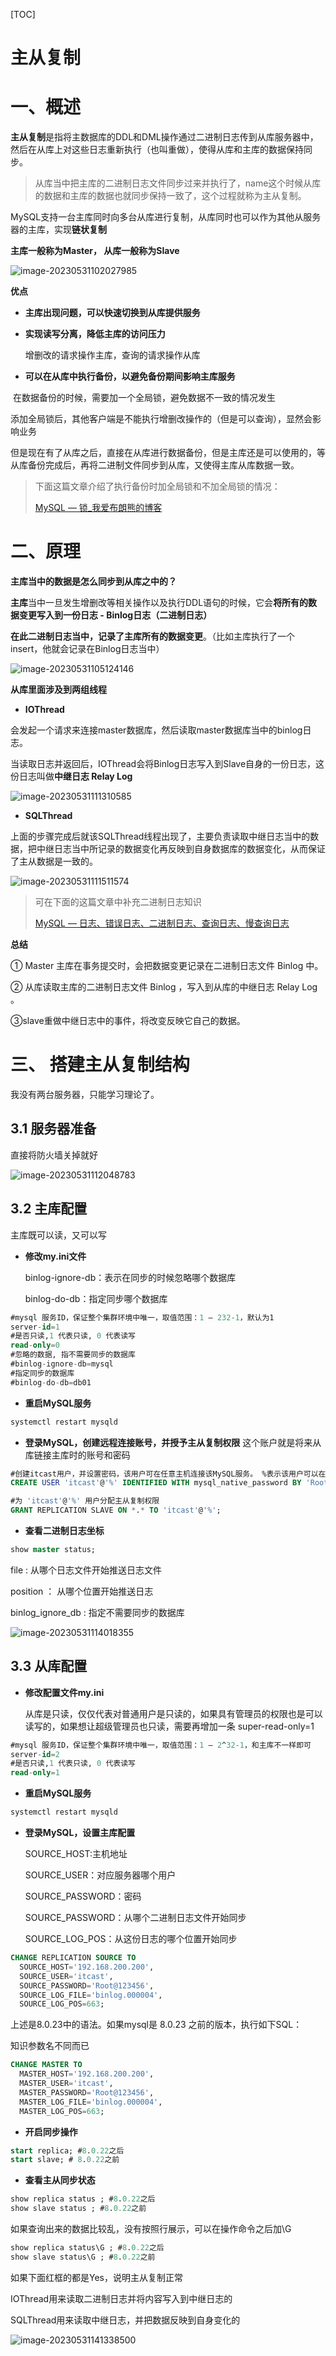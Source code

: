 [TOC]



# 主从复制

# 一、概述

​      **主从复制**是指将主数据库的DDL和DML操作通过二进制日志传到从库服务器中，然后在从库上对这些日志重新执行（也叫重做），使得从库和主库的数据保持同步。

>  ​      从库当中把主库的二进制日志文件同步过来并执行了，name这个时候从库的数据和主库的数据也就同步保持一致了，这个过程就称为主从复制。

MySQL支持一台主库同时向多台从库进行复制，从库同时也可以作为其他从服务器的主库，实现**链状复制**

**主库一般称为Master， 从库一般称为Slave**





![image-20230531102027985](https://picture-typora-zhangjingqi.oss-cn-beijing.aliyuncs.com/image-20230531102027985.png)



**优点**

*  **主库出现问题，可以快速切换到从库提供服务**

*  **实现读写分离，降低主库的访问压力**

   增删改的请求操作主库，查询的请求操作从库

*  **可以在从库中执行备份，以避免备份期间影响主库服务**

​        在数据备份的时候，需要加一个全局锁，避免数据不一致的情况发生

​        添加全局锁后，其他客户端是不能执行增删改操作的（但是可以查询），显然会影响业务

​       但是现在有了从库之后，直接在从库进行数据备份，但是主库还是可以使用的，等从库备份完成后，再将二进制文件同步到从库，又使得主库从库数据一致。

>   下面这篇文章介绍了执行备份时加全局锁和不加全局锁的情况：
>
>   [MySQL — 锁_我爱布朗熊的博客](https://blog.csdn.net/weixin_51351637/article/details/130923137?spm=1001.2014.3001.5502)



# 二、原理

**主库当中的数据是怎么同步到从库之中的？**

​     **主库**当中一旦发生增删改等相关操作以及执行DDL语句的时候，它会**将所有的数据变更写入到一份日志 - Binlog日志（二进制日志）**

​    **在此二进制日志当中，记录了主库所有的数据变更**。（比如主库执行了一个insert，他就会记录在Binlog日志当中）

![image-20230531105124146](https://picture-typora-zhangjingqi.oss-cn-beijing.aliyuncs.com/image-20230531105124146.png)

**从库里面涉及到两组线程**

*  **IOThread**

​      会发起一个请求来连接master数据库，然后读取master数据库当中的binlog日志。

​     当读取日志并返回后，IOThread会将Binlog日志写入到Slave自身的一份日志，这份日志叫做**中继日志 Relay Log**

![image-20230531111310585](https://picture-typora-zhangjingqi.oss-cn-beijing.aliyuncs.com/image-20230531111310585.png)

*  **SQLThread**

​    上面的步骤完成后就该SQLThread线程出现了，主要负责读取中继日志当中的数据，把中继日志当中所记录的数据变化再反映到自身数据库的数据变化，从而保证了主从数据是一致的。

![image-20230531111511574](https://picture-typora-zhangjingqi.oss-cn-beijing.aliyuncs.com/image-20230531111511574.png)



>  可在下面的这篇文章中补充二进制日志知识
>
>  [ MySQL — 日志、错误日志、二进制日志、查询日志、慢查询日志](https://blog.csdn.net/weixin_51351637/article/details/130964110)



**总结**

① Master 主库在事务提交时，会把数据变更记录在二进制日志文件 Binlog 中。

② 从库读取主库的二进制日志文件 Binlog ，写入到从库的中继日志 Relay Log 。

③slave重做中继日志中的事件，将改变反映它自己的数据。



# 三、 搭建主从复制结构

我没有两台服务器，只能学习理论了。

## 3.1 服务器准备

直接将防火墙关掉就好

![image-20230531112048783](https://picture-typora-zhangjingqi.oss-cn-beijing.aliyuncs.com/image-20230531112048783.png)





## 3.2 主库配置

主库既可以读，又可以写

*  **修改my.ini文件**

   binlog-ignore-db：表示在同步的时候忽略哪个数据库

   binlog-do-db：指定同步哪个数据库

```sql
#mysql 服务ID，保证整个集群环境中唯一，取值范围：1 – 232-1，默认为1
server-id=1
#是否只读,1 代表只读, 0 代表读写
read-only=0
#忽略的数据, 指不需要同步的数据库
#binlog-ignore-db=mysql
#指定同步的数据库
#binlog-do-db=db01
```



*  **重启MySQL服务**

```sql
systemctl restart mysqld
```



*  **登录MySQL，创建远程连接账号，并授予主从复制权限**
   这个账户就是将来从库链接主库时的账号和密码

```sql
#创建itcast用户，并设置密码，该用户可在任意主机连接该MySQL服务。 %表示该用户可以在任意主机上访问该服务器
CREATE USER 'itcast'@'%' IDENTIFIED WITH mysql_native_password BY 'Root@123456';

#为 'itcast'@'%' 用户分配主从复制权限
GRANT REPLICATION SLAVE ON *.* TO 'itcast'@'%';
```



*  **查看二进制日志坐标**

```sql
show master status;
```

 file : 从哪个日志文件开始推送日志文件

position ： 从哪个位置开始推送日志

 binlog_ignore_db : 指定不需要同步的数据库

![image-20230531114018355](https://picture-typora-zhangjingqi.oss-cn-beijing.aliyuncs.com/image-20230531114018355.png)



## 3.3 从库配置

*  **修改配置文件my.ini**

   从库是只读，仅仅代表对普通用户是只读的，如果具有管理员的权限也是可以读写的，如果想让超级管理员也只读，需要再增加一条 super-read-only=1

```sql
#mysql 服务ID，保证整个集群环境中唯一，取值范围：1 – 2^32-1，和主库不一样即可
server-id=2
#是否只读,1 代表只读, 0 代表读写
read-only=1
```



*  **重启MySQL服务**

```sql
systemctl restart mysqld
```



*  **登录MySQL，设置主库配置**

   SOURCE_HOST:主机地址

   SOURCE_USER：对应服务器哪个用户

   SOURCE_PASSWORD：密码

   SOURCE_PASSWORD：从哪个二进制日志文件开始同步

   SOURCE_LOG_POS：从这份日志的哪个位置开始同步

```sql
CHANGE REPLICATION SOURCE TO 
  SOURCE_HOST='192.168.200.200', 
  SOURCE_USER='itcast',
  SOURCE_PASSWORD='Root@123456', 
  SOURCE_LOG_FILE='binlog.000004',
  SOURCE_LOG_POS=663;
```



上述是8.0.23中的语法。如果mysql是 8.0.23 之前的版本，执行如下SQL：

   知识参数名不同而已

```sql
CHANGE MASTER TO 
  MASTER_HOST='192.168.200.200', 
  MASTER_USER='itcast',
  MASTER_PASSWORD='Root@123456',
  MASTER_LOG_FILE='binlog.000004',
  MASTER_LOG_POS=663;
```



*  **开启同步操作**

```sql
start replica; #8.0.22之后
start slave; # 8.0.22之前
```



*  **查看主从同步状态**

```sql
show replica status ; #8.0.22之后
show slave status ; #8.0.22之前
```

如果查询出来的数据比较乱，没有按照行展示，可以在操作命令之后加\G

```sql
show replica status\G ; #8.0.22之后
show slave status\G ; #8.0.22之前
```

如果下面红框的都是Yes，说明主从复制正常

IOThread用来读取二进制日志并将内容写入到中继日志的

SQLThread用来读取中继日志，并把数据反映到自身变化的

![image-20230531141338500](https://picture-typora-zhangjingqi.oss-cn-beijing.aliyuncs.com/image-20230531141338500.png)



